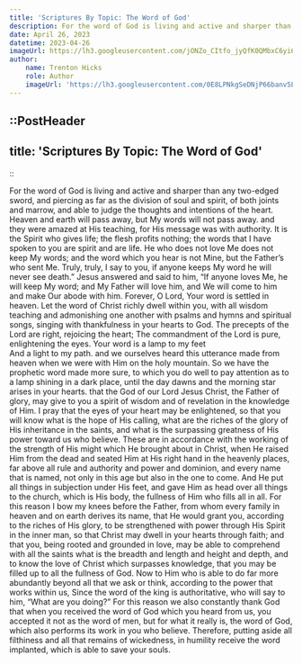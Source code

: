 ```yaml
---
title: 'Scriptures By Topic: The Word of God'
description: For the word of God is living and active and sharper than any two-edged sword, and piercing as far as the division of soul and spirit, of both joints and marrow, and able to judge the thoughts and intentions of the heart.
date: April 26, 2023
datetime: 2023-04-26
imageUrl: https://lh3.googleusercontent.com/jONZo_CItfo_jyQfK0QMbxC6yi6DmHiFrGJIeGxvkzAORQXrwKranYv5reVubVUQHQyImnn9LZ67LZEGdCra6fr79PgGwkfOlm6ZN9UdgaBYP__AlPZilhwyDOCzrD-FYjgrrWZ7iGI28A8Q0DhXiGNGySnunElXVDRlH5eCGwOw8g3eG3jT5mBR36-M4ps5ol-9LOoWmkjtKGzMTqSftMQT7TRLt8yk3lCJfEgkb1KHuRnO2lNmc4OF300rRHzSs4u3uHjXH7ZBZhCP9pnvLyQ0AeLf_ma764X6okaxEr6yScuVGbNQQkW3LPkhpk7GF6H-5iTigd9ULooaqcODcF8yR3GcKq3PjdmfyctBHkmpdFV8Q5hvcd1FGtTJhxBAUuYd7lenOL9spCe5hzhv6i_PryaBMYRoF0uXFdmhv_-PacqGHcyK3yDNmkI0TvqpeVYpRXWPmLp1JwOGpDnxn1Lke9IJeDNOroAQlURwxk94eiRTWs7I-LArc6Q7l4R3PA3RaL347NaPX6TYvPtGW3kGfDY6_ukOVMTSYzGlESXTDb3pJQeyyvXK_U5W8rI74_ThsyCOuV4lHhgqroFqzY7Nfjq-VenLSzSTCkexS3R8gfS11SFPEUx8rS0LZx54W2DBWdv2MG2TIZhfklGXjntgG-quQvnqs5EZ4H9ESf8scRIonDDu4xivsB6BFocuQgw2_bcpp_bWYCteViNf56g1Spy091pjCEO7Ba9xuEwDi5gIy4dRirNTTKUqNJ-LPj0iEUwB_80fAe3qYu0FpIhu6lcmXEvYdKP4DaKTOryYKCTNEipSriGwa6yDzky1cro-pDAAVaX6ssS3ZMiPnSjSTTZCaqHD0zTqZ6CoGKmjKhBmCAAjc6MdNGNfLcYEiy0U1C6yO5e8Lgz7CPbBvXgsImKzS_ZZyi9hHP1q4g3UKCCr=w1920-h1440-s-no?authuser=0
author:
    name: Trenton Hicks
    role: Author
    imageUrl: 'https://lh3.googleusercontent.com/0E8LPNkgSeDNjP66banvSLB27RincgkxtJ6WSNNAQvcbvrHGPpCvpyp9Nle8pYhXrrqfRbvzBe4kgtLoJzxF6PyLwsMfXS_8-86P0ZbVUueShW_5Wo1-zhNmqwRWjaxDeJV6V5rh39yEXimhMwBcfrjcELhUd_GVuI1UvdHEEqkObRElqNRb5vVxLlgMno5Zqcruud1yw3Xo7xamcHw7PG17Ato7CGmEgJBR_rSAluQbzKoZPn7ATn0ks83XO_4rMYVSHMkym6qWPY6mDjspNLJuC6a9pstBJiJoJ8HCi8fvUjHAUoP1qTF6_gj75zSSy7p9_KrtIcMN5h4RIcxpcPYkPgxzBfmkf-SMOlPA2dOvyjAkzrpRPfCp6km04DoGg5IAXNso58ziRIY5OH4tsHmVQEvI470ZnD1UMIp428jZG5cVbvq9bRXBAM1uBoLRTswOk0K4BhjQ8wKqQnwg7KtZzHgegqv1Nacdx3ZfEMm4N7klg0vWl2O-Xw8WKZtInSuhAMuIeH17ostSpvDAYAigCajab0PDJQLSMFyTDF0yNnCTJvEZTGbRjIpWR_piN69BvxfZBtuONCKupUO3p2-kHjpkzwYs9knKpd42hSqAAknYgGNfEoYwFsj2l7lknmZvd4FEvrV_ASLWE0kDudOsoc1LPQ0sfanD0gMfDp5-STWHVcT2Cpn4VPMSrTpPWNrirkHq7q9DRjbCXFP0bkvW-JjdrdITbn7isbJvi1n-Eh4JRG19RS9YRiOGn4Kovs7sCyPKx0mPZZRKkO6sM8Zp6YzpQOASwosNc1wfGTyGrp8rkeTyKNmjh4Y8Kjmq9P09QAX9GMtCaAC_uSnAgMy4znPwnoeVjcaPQc0RaYAUHaT8YSXx5eNX8jfqyk8n_rnmoZ4UiyTT5mz4PQrv2BrzcFzKHYckXLZm-kj5V9ItCQ4P=w960-h959-s-no?authuser=0'
---
```


::PostHeader
---
title: 'Scriptures By Topic: The Word of God'
---
::

<Scripture reference="Hebrews 4:12">
    For the word of God is living and active and sharper than any two-edged sword, and piercing as far as the division of soul and spirit, of both joints and marrow, and able to judge the thoughts and intentions of the heart.
</Scripture>

<Scripture reference="Matthew 24:35">
    Heaven and earth will pass away, but My words will not pass away.
</Scripture>

<Scripture reference="Luke 4:32">
    and they were amazed at His teaching, for His message was with authority.
</Scripture>

<Scripture reference="John 6:63">
    It is the Spirit who gives life; the flesh profits nothing; the words that I have spoken to you are spirit and are life.
</Scripture>

<Scripture reference="John 14:24">
    He who does not love Me does not keep My words; and the word which you hear is not Mine, but the Father’s who sent Me.
</Scripture>

<Scripture reference="John 8:51">
    Truly, truly, I say to you, if anyone keeps My word he will never see death.”
</Scripture>

<Scripture reference="John 14:23">
    Jesus answered and said to him, “If anyone loves Me, he will keep My word; and My Father will love him, and We will come to him and make Our abode with him.
</Scripture>

<Scripture reference="Psalm 119:89">
    Forever, O Lord, Your word is settled in heaven.
</Scripture>

<Scripture reference="Colossians 3:16">
    Let the word of Christ richly dwell within you, with all wisdom teaching and admonishing one another with psalms and hymns and spiritual songs, singing with thankfulness in your hearts to God.
</Scripture>

<Scripture reference="Psalm 19:8">
    The precepts of the Lord are right, rejoicing the heart; The commandment of the Lord is pure, enlightening the eyes.
</Scripture>

<Scripture reference="Psalm 119:105">
    Your word is a lamp to my feet <br />And a light to my path.
</Scripture>

<Scripture reference="2 Peter 1:18-19">
    and we ourselves heard this utterance made from heaven when we were with Him on the holy mountain. So we have the prophetic word made more sure, to which you do well to pay attention as to a lamp shining in a dark place, until the day dawns and the morning star arises in your hearts.
</Scripture>

<Scripture reference="Ephesians 1:17-23">
    that the God of our Lord Jesus Christ, the Father of glory, may give to you a spirit of wisdom and of revelation in the knowledge of Him. I pray that the eyes of your heart may be enlightened, so that you will know what is the hope of His calling, what are the riches of the glory of His inheritance in the saints, and what is the surpassing greatness of His power toward us who believe. These are in accordance with the working of the strength of His might which He brought about in Christ, when He raised Him from the dead and seated Him at His right hand in the heavenly places, far above all rule and authority and power and dominion, and every name that is named, not only in this age but also in the one to come. And He put all things in subjection under His feet, and gave Him as head over all things to the church, which is His body, the fullness of Him who fills all in all.
</Scripture>

<Scripture reference="Ephesians 3:14-20">
    For this reason I bow my knees before the Father, from whom every family in heaven and on earth derives its name, that He would grant you, according to the riches of His glory, to be strengthened with power through His Spirit in the inner man, so that Christ may dwell in your hearts through faith; and that you, being rooted and grounded in love, may be able to comprehend with all the saints what is the breadth and length and height and depth, and to know the love of Christ which surpasses knowledge, that you may be filled up to all the fullness of God. Now to Him who is able to do far more abundantly beyond all that we ask or think, according to the power that works within us,
</Scripture>

<Scripture reference="Ecclesiastes 8:4">
    Since the word of the king is authoritative, who will say to him, “What are you doing?”
</Scripture>

<Scripture reference="1 Thessalonians 2:13">
    For this reason we also constantly thank God that when you received the word of God which you heard from us, you accepted it not as the word of men, but for what it really is, the word of God, which also performs its work in you who believe.
</Scripture>

<Scripture reference="James 1:21">
    Therefore, putting aside all filthiness and all that remains of wickedness, in humility receive the word implanted, which is able to save your souls.
</Scripture>